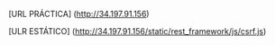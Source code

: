[URL PRÁCTICA] (http://34.197.91.156)

[ULR ESTÁTICO] (http://34.197.91.156/static/rest_framework/js/csrf.js)